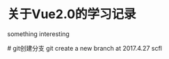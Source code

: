 <h1>关于Vue2.0的学习记录</h1>
<p>something interesting</p>
# git创建分支
git create a new branch at 2017.4.27 scfl